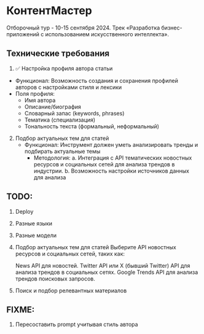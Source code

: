 # КонтентМастер
Отборочный тур - 10-15 сентября 2024.
Трек «Разработка бизнес-приложений с использованием искусственного интеллекта».

## Технические требования
1.  ✅ Настройка профиля автора статьи 
   * Функционал: Возможность создания и сохранения профилей авторов с настройками стиля и лексики
   * Поля профиля:
     - Имя автора 
     - Описание/биография 
     - Словарный запас (keywords, phrases)
     - Тематика (специализация)
     - Тональность текста (формальный, неформальный)
2. Подбор актуальных тем для статей 
   * Функционал: Инструмент должен уметь анализировать тренды и подбирать aктуальные темы
     * Методология:
          a. Интеграция c API тематических новостных ресурсов и социальных сетей для анализа трендов в индустрии.
          b. Возможность настройки источников данных для анализа


## TODO:

1. Deploy
2. Разные языки
3. Разные модели
4. Подбор актуальных тем для статей
    Выберите API новостных ресурсов и социальных сетей, таких как:

    News API для новостей.
    Twitter API или X (бывший Twitter) API для анализа трендов в социальных сетях.
    Google Trends API для анализа трендов поисковых запросов.
5. Поиск и подбор релевантных материалов

## FIXME:

1. Пересоставить prompt учитывая стиль автора